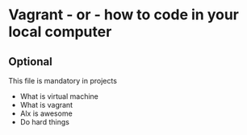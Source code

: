 # Vagrant - or - how to code in your local computer
## Optional
This file is mandatory in projects
* What is virtual machine
* What is vagrant
* Alx is awesome
* Do hard things
